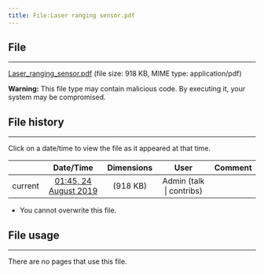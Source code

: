 ```yaml
---
title: File:Laser ranging sensor.pdf
---
```


## File
--------

[Laser_ranging_sensor.pdf](https://wiki.elecrow.com/images/7/72/Laser_ranging_sensor.pdf) (file size: 918 KB, MIME type: application/pdf)

**Warning:** This file type may contain malicious code. By executing it, your system may be compromised.

## File history
--------

Click on a date/time to view the file as it appeared at that time.

|         |                          Date/Time                           | Dimensions  |                             User                             | Comment |
| :-----: | :----------------------------------------------------------: | :---------: | :----------------------------------------------------------: | :-----: |
| current | [01:45, 24 August 2019](https://wiki.elecrow.com/images/7/72/Laser_ranging_sensor.pdf) | (918 KB) | Admin (talk \| contribs) |         |

- You cannot overwrite this file.

## File usage
--------

There are no pages that use this file.
